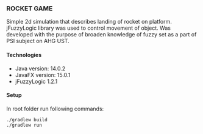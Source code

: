 ### ROCKET GAME
Simple 2d simulation that describes landing of rocket on platform. jFuzzyLogic library was used to control movement of object. Was developed with the purpose of broaden knowledge of fuzzy set as a part of PSI subject on AHG UST. 

#### Technologies 
* Java version: 14.0.2
* JavaFX version: 15.0.1
* jFuzzyLogic 1.2.1 

#### Setup
In root folder run following commands:

```` 
./gradlew build
./gradlew run
````